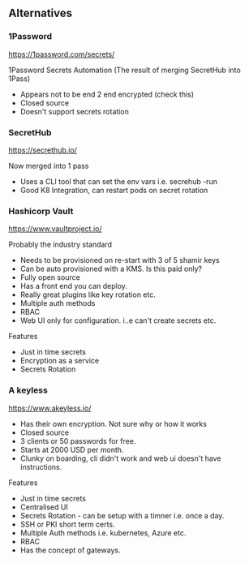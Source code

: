 ## Alternatives

### 1Password

https://1password.com/secrets/ 

1Password Secrets Automation (The result of merging SecretHub into 1Pass)

- Appears not to be end 2 end encrypted (check this)
- Closed source
- Doesn't support secrets rotation

### SecretHub

https://secrethub.io/ 

Now merged into 1 pass

- Uses a CLI tool that can set the env vars i.e. secrehub -run
- Good K8 Integration, can restart pods on secret rotation

### Hashicorp Vault

https://www.vaultproject.io/

Probably the industry standard

- Needs to be provisioned on re-start with 3 of 5 shamir keys
- Can be auto provisioned with a KMS. Is this paid only?
- Fully open source
- Has a front end you can deploy. 
- Really great plugins like key rotation etc.
- Multiple auth methods
- RBAC
- Web UI only for configuration. i..e can't create secrets etc.

Features

- Just in time secrets
- Encryption as a service
- Secrets Rotation

### A keyless

https://www.akeyless.io/

- Has their own encryption. Not sure why or how it works
- Closed source
- 3 clients or 50 passwords for free.
- Starts at 2000 USD per month.
- Clunky on boarding, cli didn't work and web ui doesn't have instructions.

Features

- Just in time secrets
- Centralised UI
- Secrets Rotation - can be setup with a timner i.e. once a day.
- SSH or PKI short term certs.
- Multiple Auth methods i.e. kubernetes, Azure etc.
- RBAC
- Has the concept of gateways.
